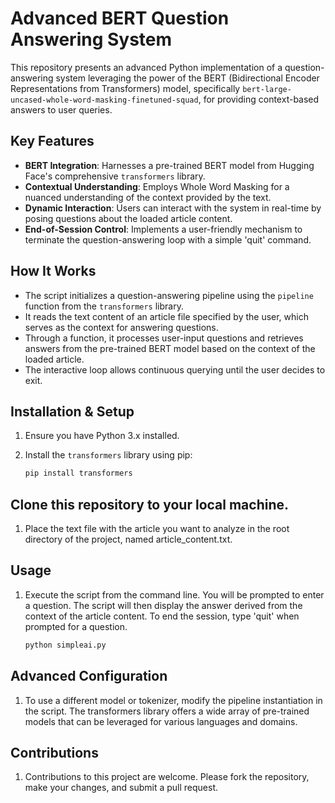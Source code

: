 # Advanced BERT Question Answering System

This repository presents an advanced Python implementation of a question-answering system leveraging the power of the BERT (Bidirectional Encoder Representations from Transformers) model, specifically `bert-large-uncased-whole-word-masking-finetuned-squad`, for providing context-based answers to user queries.

## Key Features

- **BERT Integration**: Harnesses a pre-trained BERT model from Hugging Face's comprehensive `transformers` library.
- **Contextual Understanding**: Employs Whole Word Masking for a nuanced understanding of the context provided by the text.
- **Dynamic Interaction**: Users can interact with the system in real-time by posing questions about the loaded article content.
- **End-of-Session Control**: Implements a user-friendly mechanism to terminate the question-answering loop with a simple 'quit' command.

## How It Works

- The script initializes a question-answering pipeline using the `pipeline` function from the `transformers` library.
- It reads the text content of an article file specified by the user, which serves as the context for answering questions.
- Through a function, it processes user-input questions and retrieves answers from the pre-trained BERT model based on the context of the loaded article.
- The interactive loop allows continuous querying until the user decides to exit.

## Installation & Setup

1. Ensure you have Python 3.x installed.
2. Install the `transformers` library using pip:

   ```sh
   pip install transformers
## Clone this repository to your local machine.
1. Place the text file with the article you want to analyze in the root directory of the project, named article_content.txt.
## Usage
1. Execute the script from the command line. You will be prompted to enter a question. The script will then display the answer derived from the context of the article content. To end the session, type 'quit' when prompted for a question.
     ```sh
   python simpleai.py
## Advanced Configuration
1. To use a different model or tokenizer, modify the pipeline instantiation in the script. The transformers library offers a wide array of pre-trained models that can be leveraged for various languages and domains.

## Contributions
1. Contributions to this project are welcome. Please fork the repository, make your changes, and submit a pull request.



